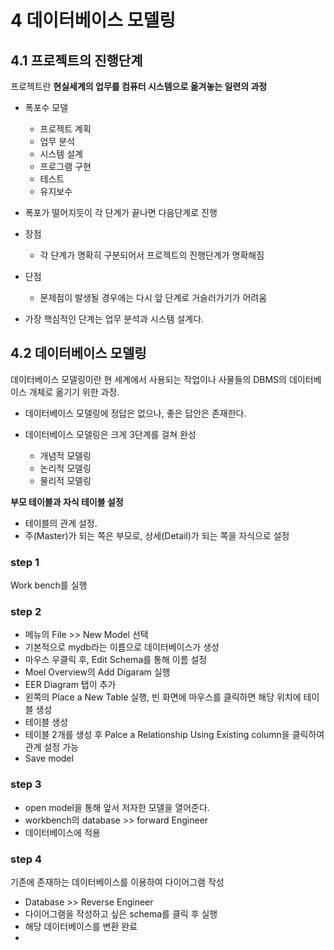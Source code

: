 # 4 데이터베이스 모델링

## 4.1 프로젝트의 진행단계

프로젝트란 **현실세계의 업무를 컴퓨터 시스템으로 옮겨놓는 일련의 과정**

- 폭포수 모델
  - 프로젝트 계획
  - 업무 분석
  - 시스템 설계
  - 프로그램 구현
  - 테스트
  - 유지보수
- 폭포가 떨어지듯이 각 단계가 끝나면 다음단계로 진행
- 장점
  - 각 단계가 명확히 구분되어서 프로젝트의 진행단계가 명확해짐
- 단점
  - 문제점이 발생될 경우에는 다시 앞 단계로 거슬러가기가 어려움


- 가장 핵심적인 단계는 업무 분석과 시스템 설계다.

## 4.2 데이터베이스 모델링

데이터베이스 모델링이란 현 세계에서 사용되는 작업이나 사물들의 DBMS의 데이터베이스 개체로 옮기기 위한 과정.

- 데이터베이스 모델링에 정답은 없으나, 좋은 답안은 존재한다.

- 데이터베이스 모델링은 크게 3단계를 걸쳐 완성
  - 개념적 모델링
  - 논리적 모델링
  - 물리적 모델링

**부모 테이블과 자식 테이블 설정**

- 테이블의 관계 설정.
- 주(Master)가 되는 쪽은 부모로, 상세(Detail)가 되는 쪽을 자식으로 설정


### step 1
Work bench를 실행

### step 2
- 메뉴의 File >> New Model 선택
- 기본적으로 mydb라는 이름으로 데이터베이스가 생성
- 마우스 우클릭 후, Edit Schema를 통해 이름 설정
- Moel Overview의 Add Digaram 실행
- EER Diagram 탭이 추가
- 왼쪽의 Place a New Table 실행, 빈 화면에 마우스를 클릭하면 해당 위치에 테이블 생성
- 테이블 생성
- 테이블 2개를 생성 후 Palce a Relationship Using Existing column을 클릭하여 관계 설정 가능
- Save model

### step 3
- open model을 통해 앞서 저자한 모델을 열어준다.
- workbench의 database >> forward Engineer
- 데이터베이스에 적용

### step 4
기존에 존재하는 데이터베이스를 이용하여 다이어그램 작성

- Database >> Reverse Engineer
- 다이어그램을 작성하고 싶은 schema를 클릭 후 실행
- 해당 데이터베이스를 변환 완료
- 
